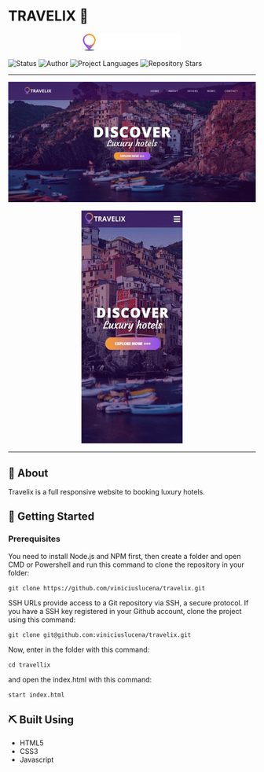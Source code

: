 # TRAVELIX 🏨

<p align="center">
  <a href="" rel="noopener">
 <img width=200px src="images/logo.png" alt="Project logo"></a>
</p>

<div align="left">

![Status](https://img.shields.io/badge/status-finished-success.svg)
![Author](https://img.shields.io/badge/author-Vinicius%20Lucena-red)
![Project Languages](https://img.shields.io/github/languages/count/viniciuslucena/travelix?color=red)
![Repository Stars](https://img.shields.io/packagist/stars/viniciuslucena/travelix)

</div>

---
<div align="center">
    <p>
        <a href="" rel="noopener">
        <img src="github/desktop-perspective.png"></a>
    </p>
    <p>
        <a href="" rel="noopener">
        <img src="github/gif-mobile.gif"></a>
    </p>  
</div>

---

## 🧐 About <a name = "about"></a>

Travelix is a full responsive website to booking luxury hotels.

## 🏁 Getting Started <a name = "getting_started"></a>

<!-- These instructions will get you a copy of the project up and running on your local machine for development and testing purposes. See [deployment](#deployment) for notes on how to deploy the project on a live system. -->

### Prerequisites

You need to install Node.js and NPM first, then create a folder and open CMD or Powershell and run this command to clone the repository in your folder:

```
git clone https://github.com/viniciuslucena/travelix.git
```

SSH URLs provide access to a Git repository via SSH, a secure protocol. If you have a SSH key registered in your Github account, clone the project using this command:

```
git clone git@github.com:viniciuslucena/travelix.git
```

Now, enter in the folder with this command:

```
cd travellix
```

and open the index.html with this command:

```
start index.html
```
<!--
### Install dependencies


```
npm install
``` 
-->

## ⛏️ Built Using</a>

- HTML5
- CSS3
- Javascript

<!--
## ✍️ Authors <a name = "authors"></a>

- [@viniciuslucena](https://github.com/viniciuslucena) - Idea & Initial work

See also the list of [contributors](https://github.com/kylelobo/The-Documentation-Compendium/contributors) who participated in this project.

## 🎉 Acknowledgements <a name = "acknowledgement"></a>

- Hat tip to anyone whose code was used
- Inspiration
- References >
